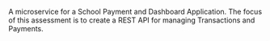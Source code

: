 A microservice for a School Payment and Dashboard Application. The focus of this assessment is to create a REST API
for managing Transactions and Payments.
